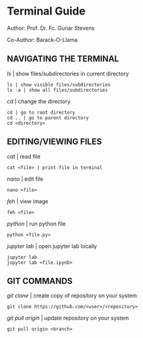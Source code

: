 # Terminal Guide
Author: Prof. Dr. Fc. Gunar Stevens

Co-Author: Barack-O-Llama

## NAVIGATING THE TERMINAL

_ls_ | show files/subdirectories in current directory

	ls | show visible files/subdirectories
	ls -a | show all files/subdirectories

_cd_ | change the directory

	cd | go to root directory
	cd .. | go to parent directory
	cd <directory>

## EDITING/VIEWING FILES

_cat_ | read file

	cat <file> | print file in terminal

_nano_ | edit file

	nano <file>

_feh_ | view image

	feh <file>

_python_ | run python file

	python <file.py>

_jupyter lab_ | open jupyter lab locally

	jupyter lab
 	jupyter lab <file.ipynb>

## GIT COMMANDS

_git clone_ | create copy of repository on your system

	git clone https://github.com/<user>/<repository>

_git pull origin_ | update repository on your system

	git pull origin <branch>
